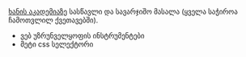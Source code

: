 
 [ხანის აკადემიაზე](https://ka.khanacademy.org/computing/computer-programming/html-css) სასწავლი და სავარჯიშო მასალა (ყველა საჭიროა ჩამოთვლილ ქვეთავებში).

- ვებ უზრუნველყოფის ინსტრუმენტები
- მეტი css სელექტორი
